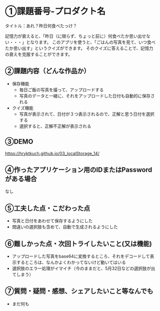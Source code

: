 # ①課題番号-プロダクト名

タイトル：あれ？昨日何食べたっけ？

記憶力が衰えると、「昨日（に限らず、ちょっと前に）何食べたか思い出せない・・・」となります。
このアプリを使うと、「ごはんの写真を見て、いつ食べたか思い出す」というクイズができます。
そのクイズに答えることで、記憶力の衰えを克服することができます。

## ②課題内容（どんな作品か）

- 保存機能
  - 毎日ご飯の写真を撮って、アップロードする
  - 写真のデータと一緒に、それをアップロードした日付も自動的に保存される
- クイズ機能
  - 写真が表示されて、日付が３つ表示されるので、正解と思う日付を選択する
  - 選択すると、正解不正解が表示される

## ③DEMO

https://hryktkuch.github.io/03_localStorage_14/

## ④作ったアプリケーション用のIDまたはPasswordがある場合

なし

## ⑤工夫した点・こだわった点

- 写真と日付をあわせて保存するようにした
- 間違いの選択肢も含めて、自動で生成されるようにした

## ⑥難しかった点・次回トライしたいこと(又は機能)

- アップロードした写真をbase64に変換するところ、それをデコードして表示するところは、なんかよくわかってないけど動いてはいる
- 選択肢のエラー処理がイマイチ（今のままだと、5月32日などの選択肢が出てしまう）

## ⑦質問・疑問・感想、シェアしたいこと等なんでも

- まだ何も
